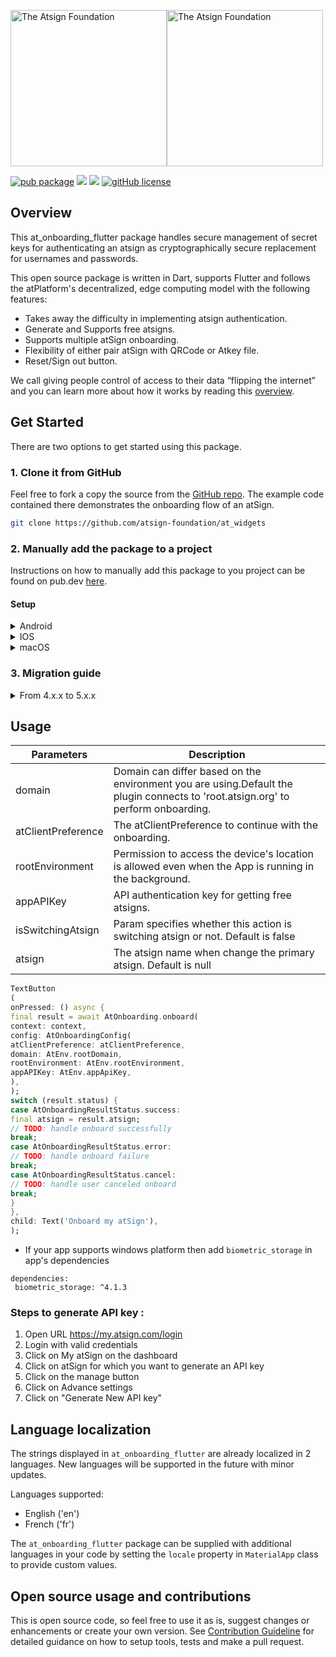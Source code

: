 <a href="https://atsign.com#gh-light-mode-only"><img width=250px src="https://atsign.com/wp-content/uploads/2022/05/atsign-logo-horizontal-color2022.svg#gh-light-mode-only" alt="The Atsign Foundation"></a><a href="https://atsign.com#gh-dark-mode-only"><img width=250px src="https://atsign.com/wp-content/uploads/2023/08/atsign-logo-horizontal-reverse2022-Color.svg#gh-dark-mode-only" alt="The Atsign Foundation"></a>

[![pub package](https://img.shields.io/pub/v/at_onboarding_flutter)](https://pub.dev/packages/at_onboarding_flutter) [![](https://img.shields.io/static/v1?label=Backend&message=atPlatform&color=<COLOR>)](https://atsign.dev) [![](https://img.shields.io/static/v1?label=Publisher&message=Atsign&color=F05E3E)](https://atsign.com) [![gitHub license](https://img.shields.io/badge/license-BSD3-blue.svg)](./LICENSE)

## Overview

This at_onboarding_flutter package handles secure management of secret keys
for authenticating an atsign as cryptographically secure replacement for
usernames and passwords.

This open source package is written in Dart, supports Flutter and follows
the atPlatform's decentralized, edge computing model with the following
features:

- Takes away the difficulty in implementing atsign authentication.
- Generate and Supports free atsigns.
- Supports multiple atSign onboarding.
- Flexibility of either pair atSign with QRCode or Atkey file.
- Reset/Sign out button.

We call giving people control of access to their data “flipping the internet”
and you can learn more about how it works by reading this
[overview](https://atsign.dev/docs/overview/).

## Get Started

There are two options to get started using this package.

### 1. Clone it from GitHub

Feel free to fork a copy the source from the
[GitHub repo](https://github.com/atsign-foundation/at_widgets).
The example code contained there demonstrates the onboarding flow of an atSign.

```sh
git clone https://github.com/atsign-foundation/at_widgets
```

### 2. Manually add the package to a project

Instructions on how to manually add this package to you project can be found
on pub.dev [here](https://pub.dev/packages/at_onboarding_flutter/install).

#### Setup

<details>
<summary>Android</summary>

Add the following permissions to AndroidManifest.xml

```
    <uses-permission android:name="android.permission.READ_EXTERNAL_STORAGE"/>
    <uses-permission android:name="android.permission.WRITE_EXTERNAL_STORAGE"/>
    <uses-permission android:name="android.permission.INTERNET"/>
    <uses-permission android:name="android.permission.USE_FULL_SCREEN_INTENT" />
    <uses-permission android:name="android.permission.CAMERA" />
    <uses-feature android:name="android.hardware.camera" />
    <uses-feature android:name="android.hardware.camera.autofocus" />
    <uses-feature android:name="android.hardware.camera.flash" />
```

Also, the Android version support in app/build.gradle

```
compileSdkVersion 32

minSdkVersion 24
targetSdkVersion 29
```

</details>

<details>
<summary>IOS</summary>

Add the following permission string to info.plist

```
  <key>NSCameraUsageDescription</key>
  <string>The camera is used to scan QR code to pair your device with your atSign</string>
```

Also, update the Podfile with the following lines of code:

```
post_install do |installer|
  installer.pods_project.targets.each do |target|
    flutter_additional_ios_build_settings(target)
    target.build_configurations.each do |config|
      config.build_settings['GCC_PREPROCESSOR_DEFINITIONS'] ||= [
        '$(inherited)',
        ## dart: PermissionGroup.calendar
        'PERMISSION_EVENTS=0',

        ## dart: PermissionGroup.reminders
        'PERMISSION_REMINDERS=0',

        ## dart: PermissionGroup.contacts
        'PERMISSION_CONTACTS=0',

        ## dart: PermissionGroup.microphone
        'PERMISSION_MICROPHONE=0',

        ## dart: PermissionGroup.speech
        'PERMISSION_SPEECH_RECOGNIZER=0',

        ## dart: [PermissionGroup.location, PermissionGroup.locationAlways, PermissionGroup.locationWhenInUse]
        'PERMISSION_LOCATION=0',

        ## dart: PermissionGroup.notification
        'PERMISSION_NOTIFICATIONS=0',

        ## dart: PermissionGroup.sensors
        'PERMISSION_SENSORS=0'
      ]
    end
  end
end
```

</details>

<details>
<summary>macOS</summary>

Go to your project folder, macOS/Runner/DebugProfile.entitlements

For release you need to open macOS/Runner/Release.entitlements

and add the following keys:

```
<key>com.apple.security.files.downloads.read-write</key>
<true/>
<key>com.apple.security.network.client</key>
<true/>
```

Then to ensure that the .atKeys file type is supported by macOS, open
macos/Runner/Info.plist and add the following array:
```
<key>UTImportedTypeDeclarations</key>
<array>
  <dict>
    <key>UTTypeIdentifier</key>
    <string>com.atsign.atkeys</string>
    <key>UTTypeConformsTo</key>
    <array>
      <string>public.json</string>
    </array>
    <key>UTTypeDescription</key>
    <string>Atsign Cryptographic Key File</string>
    <key>UTTypeTagSpecification</key>
    <dict>
      <key>public.filename-extension</key>
      <array>
        <string>atkeys</string>
      </array>
    </dict>
    <key>UTTypeReferenceURL</key>
    <string>https://github.com/atsign-foundation/at_protocol</string>
  </dict>
</array>
```

</details>

### 3. Migration guide

<details>
  <summary>From 4.x.x to 5.x.x</summary>

1. Replace `Onboarding(...)` with `AtOnboarding.onboard(...)`
2. Move all config params (`domain`, `atClientPreference`, `rootEnviroment`, ...)
   into `AtOnboardingConfig(...)`
3. The `nextScreen` and `fistTimeAuthNextScreen` has been removed and should be
   using `AtOnboardingResult` to determine which screen will be opened

</details>

## Usage

| Parameters         | Description                                                                                                                      |
| ------------------ | -------------------------------------------------------------------------------------------------------------------------------- |
| domain             | Domain can differ based on the environment you are using.Default the plugin connects to 'root.atsign.org' to perform onboarding. |
| atClientPreference | The atClientPreference to continue with the onboarding.                                                                          |
| rootEnvironment    | Permission to access the device's location is allowed even when the App is running in the background.                            |
| appAPIKey          | API authentication key for getting free atsigns.                                                                                 |
| isSwitchingAtsign  | Param specifies whether this action is switching atsign or not. Default is false                                                 |
| atsign             | The atsign name when change the primary atsign. Default is null                                                                  |

```dart
TextButton
(
onPressed: () async {
final result = await AtOnboarding.onboard(
context: context,
config: AtOnboardingConfig(
atClientPreference: atClientPreference,
domain: AtEnv.rootDomain,
rootEnvironment: AtEnv.rootEnvironment,
appAPIKey: AtEnv.appApiKey,
),
);
switch (result.status) {
case AtOnboardingResultStatus.success:
final atsign = result.atsign;
// TODO: handle onboard successfully
break;
case AtOnboardingResultStatus.error:
// TODO: handle onboard failure
break;
case AtOnboardingResultStatus.cancel:
// TODO: handle user canceled onboard
break;
}
},
child: Text('Onboard my atSign'),
);
```

- If your app supports windows platform then add `biometric_storage` in app's dependencies

```
dependencies:
 biometric_storage: ^4.1.3
```

### Steps to generate API key :

1. Open URL https://my.atsign.com/login
2. Login with valid credentials
3. Click on My atSign on the dashboard
4. Click on atSign for which you want to generate an API key
5. Click on the manage button
6. Click on Advance settings
7. Click on "Generate New API key"

## Language localization

The strings displayed in `at_onboarding_flutter` are already localized in 2 languages. New languages
will be
supported in the future with minor updates.

Languages supported:

* English ('en')
* French ('fr')

The `at_onboarding_flutter` package can be supplied with additional languages in your code by
setting
the `locale` property in `MaterialApp` class to provide custom values.

## Open source usage and contributions

This is open source code, so feel free to use it as is, suggest changes
or enhancements or create your own version. See
[Contribution Guideline](https://github.com/atsign-foundation/at_widgets/blob/trunk/CONTRIBUTING.md)
for detailed guidance on how to setup tools, tests and make a pull request.

